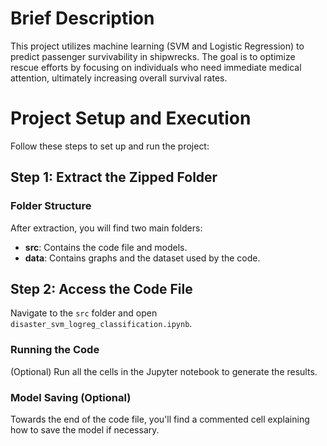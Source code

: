 # Brief Description

This project utilizes machine learning (SVM and Logistic Regression) to predict passenger survivability in shipwrecks. 
The goal is to optimize rescue efforts by focusing on individuals who need immediate medical attention, ultimately increasing 
overall survival rates.

# Project Setup and Execution

Follow these steps to set up and run the project:
## Step 1: Extract the Zipped Folder

### Folder Structure

After extraction, you will find two main folders:

- **src**: Contains the code file and models.
- **data**: Contains graphs and the dataset used by the code.

## Step 2: Access the Code File

Navigate to the `src` folder and open `disaster_svm_logreg_classification.ipynb`.

### Running the Code

(Optional) Run all the cells in the Jupyter notebook to generate the results.

### Model Saving (Optional)

Towards the end of the code file, you'll find a commented cell explaining how to save the model if necessary.
